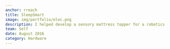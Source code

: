 ```yaml
---
anchor: rreach
title: SleepSmart
image: img/portfolio/elec.png
description: I helped develop a sensory mattress topper for a robotics research laboratory. This involved designing a prototype and programming a PIC18F4550 to collect data from an array of digital accelerometers and temperature sensors. SPI and UART communication was implemented and data decoded from the sensors were analysed in MATLAB and visualized in LabVIEW.
team: Self
date: August 2016
category: Hardware
---
```

